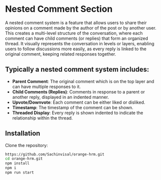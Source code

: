 # Nested Comment Section

A nested comment system is a feature that allows users to share their opinions on a comment made by the author of the post or by another user. This creates a multi-level structure of the conversation, where each comment can have child comments (or replies) that form an organized thread. It visually represents the conversation in levels or layers, enabling users to follow discussions more easily, as every reply is linked to the original comment, keeping related responses together.

## Typically a nested comment system includes:

- **Parent Comment**: The original comment which is on the top layer and can have multiple responses to it.
- **Child Comments (Replies)**: Comments in response to a parent or another reply, displayed in an indented manner.
- **Upvote/Downvote**: Each comment can be either liked or disliked.
- **Timestamp**: The timestamp of the comment can be shown.
- **Threaded Display**: Every reply is shown indented to indicate the relationship within the thread.

## Installation

Clone the repository:

```bash
https://github.com/Sachinvisal/orange-hrm.git
cd orange-hrm.git
npm install
npm i
npm run start

